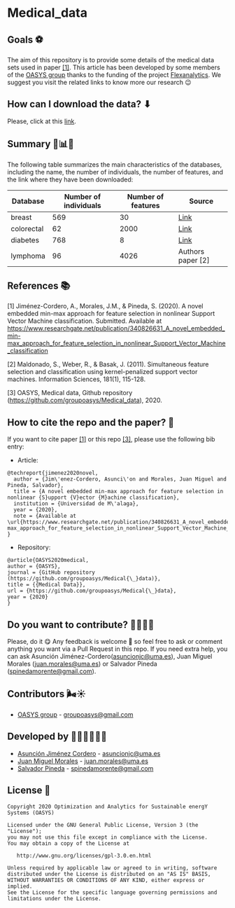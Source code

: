 # Medical_data

## Goals ⚽

The aim of this repository is to provide some details of the medical data sets used in paper [[1]](https://www.researchgate.net/publication/340826631_A_novel_embedded_min-max_approach_for_feature_selection_in_nonlinear_Support_Vector_Machine_classification). This article has been developed by some
members of the [OASYS group](https://sites.google.com/view/groupoasys/home) thanks to the funding of the project [Flexanalytics](https://groupoasysflexanalytics.readthedocs.io/en/latest/). We suggest you visit the related links to know more our research 😉

## How can I download the data? ⬇

Please, click at this [link](https://drive.google.com/drive/folders/1ytXwG8pbJvPD6MgFHKEZfZTh4Ix3kiBm).

## Summary 🧮📊📖

The following table summarizes the main characteristics of the databases, including the name, the number of individuals, the number of features, and the link where they have been downloaded:


| Database | Number of individuals | Number of features | Source |
| -------- | --------------------- | -------------------| ------ |
| breast | 569 | 30 |[Link](https://www.kaggle.com/uciml/breast-cancer-wisconsin-data) |
| colorectal | 62 | 2000 |[Link](http://genomics-pubs.princeton.edu/oncology/affydata/index.html) |
| diabetes | 768 | 8 |[Link](https://www.kaggle.com/uciml/pima-indians-diabetes-database) |
| lymphoma | 96 | 4026 |Authors paper [2]|

## References 📚

[1] Jiménez-Cordero, A., Morales, J.M., & Pineda, S. (2020). A novel embedded min-max approach for feature selection in nonlinear Support Vector Machine classification. Submitted. Available at https://www.researchgate.net/publication/340826631_A_novel_embedded_min-max_approach_for_feature_selection_in_nonlinear_Support_Vector_Machine_classification

[2] Maldonado, S., Weber, R., & Basak, J. (2011). Simultaneous feature selection and classification using kernel-penalized support vector machines. Information Sciences, 181(1), 115-128.

[3] OASYS, Medical data, Github repository (https://github.com/groupoasys/Medical_data), 2020.

## How to cite the repo and the paper? 📝

If you want to cite paper [[1]](https://www.researchgate.net/publication/340826631_A_novel_embedded_min-max_approach_for_feature_selection_in_nonlinear_Support_Vector_Machine_classification) or this repo [[3]](https://github.com/groupoasys/Medical_data), please use the following bib entry:

* Article:
```
@techreport{jimenez2020novel,
  author = {Jim\'enez-Cordero, Asunci\'on and Morales, Juan Miguel and Pineda, Salvador},
  title = {A novel embedded min-max approach for feature selection in nonlinear {S}upport {V}ector {M}achine classification},
  institution = {Universidad de M\'alaga},
  year = {2020},
  note = {Available at \url{https://www.researchgate.net/publication/340826631_A_novel_embedded_min-max_approach_for_feature_selection_in_nonlinear_Support_Vector_Machine_classification}}
}
```
* Repository:
```
@article{OASYS2020medical,
author = {OASYS},
journal = {GitHub repository (https://github.com/groupoasys/Medical{\_}data)},
title = {{Medical Data}},
url = {https://github.com/groupoasys/Medical{\_}data},
year = {2020}
}
```

## Do you want to contribute? 🙋‍♀️🙋‍♂️
 
 Please, do it 😋 Any feedback is welcome 🤗 so feel free to ask or comment anything you want via a Pull Request in this repo.
 If you need extra help, you can ask Asunción Jiménez-Cordero(asuncionjc@uma.es), Juan Miguel Morales (juan.morales@uma.es) or Salvador Pineda (spinedamorente@gmail.com).
 
 ## Contributors 🌬☀
 
 * [OASYS group](http://oasys.uma.es) -  groupoasys@gmail.com
 
 ## Developed by 👩‍💻👨‍💻👨‍💻
 * [Asunción Jiménez Cordero](https://www.researchgate.net/profile/Asuncion_Jimenez-Cordero/research) - asuncionjc@uma.es
 * [Juan Miguel Morales](https://www.researchgate.net/profile/Juan_Morales25) - juan.morales@uma.es
 * [Salvador Pineda](https://www.researchgate.net/profile/Salvador_Pineda) - spinedamorente@gmail.com
 
 
 ## License 📝
 
    Copyright 2020 Optimization and Analytics for Sustainable energY Systems (OASYS)

    Licensed under the GNU General Public License, Version 3 (the "License");
    you may not use this file except in compliance with the License.
    You may obtain a copy of the License at

       http://www.gnu.org/licenses/gpl-3.0.en.html

    Unless required by applicable law or agreed to in writing, software
    distributed under the License is distributed on an "AS IS" BASIS,
    WITHOUT WARRANTIES OR CONDITIONS OF ANY KIND, either express or implied.
    See the License for the specific language governing permissions and
    limitations under the License.
 
